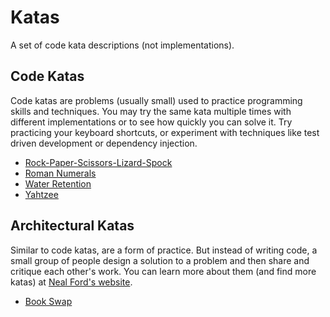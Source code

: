 # Katas
A set of code kata descriptions (not implementations).

## Code Katas
Code katas are problems (usually small) used to practice programming skills and techniques.
You may try the same kata multiple times with different implementations or to see how quickly you can solve it.
Try practicing your keyboard shortcuts, or experiment with techniques like test driven development or dependency injection.

* [Rock-Paper-Scissors-Lizard-Spock](RockPaperScissorsLizardSpock.md)
* [Roman Numerals](RomanNumerals.md)
* [Water Retention](WaterRetention.md)
* [Yahtzee](Yahtzee.md)

## Architectural Katas
Similar to code katas, are a form of practice.
But instead of writing code, a small group of people design a solution to a problem and then share and critique each other's work.
You can learn more about them (and find more katas) at [Neal Ford's website](http://nealford.com/katas/).

* [Book Swap](architecture/BookSwap.md)
